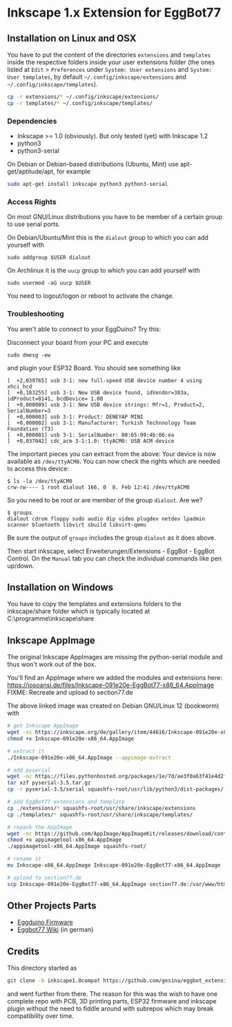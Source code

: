 # Inkscape 1.x Extension for EggBot77

## Installation on Linux and OSX
You have to put the content of the directories `extensions` and
`templates` inside the respective folders inside your user extensions folder
(the ones listed at `Edit` > `Preferences` under `System: User extensions`
and `System: User templates`, by default
`~/.config/inkscape/extensions` and `~/.config/inkscape/templates`).

```bash
cp -r extensions/* ~/.config/inkscape/extensions/
cp -r templates/* ~/.config/inkscape/templates/
```

### Dependencies

- Inkscape >= 1.0 (obviously). But only tested (yet) with Inkscape 1.2
- python3
- python3-serial

On Debian or Debian-based distributions (Ubuntu, Mint) use apt-get/aptitude/apt, for example
```bash
sudo apt-get install inkscape python3 python3-serial
```
### Access Rights

On most GNU/Linux distributions you have to be member of a certain group to use serial ports.

On Debian/Ubuntu/Mint this is the `dialout` group to which you can add yourself with
```
sudo addgroup $USER dialout
```

On Archlinux it is the `uucp` group to which you can add yourself with
```
sudo usermod -aG uucp $USER
```

You need to logout/logon or reboot to activate the change.

### Troubleshooting

You aren't able to connect to your EggDuino? Try this:

Disconnect your board from your PC and execute
```
sudo dmesg -ew
```
and plugin your ESP32 Board. You should see something like
```
[  +2,039765] usb 3-1: new full-speed USB device number 4 using xhci_hcd
[  +0,183255] usb 3-1: New USB device found, idVendor=303a, idProduct=8141, bcdDevice= 1.00
[  +0,000009] usb 3-1: New USB device strings: Mfr=1, Product=2, SerialNumber=3
[  +0,000003] usb 3-1: Product: DENEYAP MINI
[  +0,000002] usb 3-1: Manufacturer: Turkish Technnology Team Foundation (T3)
[  +0,000001] usb 3-1: SerialNumber: 80:65:99:4b:06:ea
[  +0,037042] cdc_acm 3-1:1.0: ttyACM0: USB ACM device
```

The important pieces you can extract from the above: Your device
is now available as `/dev/ttyACM0`. You can now check the rights which are needed to access this device:

```
$ ls -la /dev/ttyACM0
crw-rw---- 1 root dialout 166, 0  8. Feb 12:41 /dev/ttyACM0
```

So you need to be root or are member of the group `dialout`. Are we?
```
$ groups
dialout cdrom floppy sudo audio dip video plugdev netdev lpadmin scanner bluetooth libvirt sbuild libvirt-qemu
```

Be sure the output of `groups` includes the group `dialout` as it does above.

Then start inkscape, select Erweiterungen/Extensions - EggBot - EggBot Control. On the `Manual` tab you can check the
individual commands like pen up/down.

## Installation on Windows
You have to copy the templates and extensions folders to the inkscape/share folder which
is typically located at C:\programme\inkscape\share

## Inkscape AppImage

The original Inkscape AppImages are missing the python-serial module and thus won't work out of the box.

You'll find an AppImage where we added the modules and extensions here: https://josoansi.de/files/Inkscape-091e20e-EggBot77-x86_64.AppImage
FIXME: Recreate and upload to section77.de

The above linked image was created on Debian GNU/Linux 12 (bookworm) with

```bash
# get Inkscape AppImage
wget -nc https://inkscape.org/de/gallery/item/44616/Inkscape-091e20e-x86_64.AppImage
chmod +x Inkscape-091e20e-x86_64.AppImage

# extract it
./Inkscape-091e20e-x86_64.AppImage --appimage-extract

# add pyserial
wget -nc https://files.pythonhosted.org/packages/1e/7d/ae3f0a63f41e4d2f6cb66a5b57197850f919f59e558159a4dd3a818f5082/pyserial-3.5.tar.gz
tar xzf pyserial-3.5.tar.gz
cp -r pyserial-3.5/serial squashfs-root/usr/lib/python3/dist-packages/

# add EggBot77 extensions and template
cp ./extensions/* squashfs-root/usr/share/inkscape/extensions
cp ./templates/* squashfs-root/usr/share/inkscape/templates/

# repack the AppImage
wget -nc https://github.com/AppImage/AppImageKit/releases/download/continuous/appimagetool-x86_64.AppImage
chmod +x appimagetool-x86_64.AppImage
./appimagetool-x86_64.AppImage squashfs-root/

# rename it
mv Inkscape-x86_64.AppImage Inkscape-091e20e-EggBot77-x86_64.AppImage

# upload to section77.de
scp Inkscape-091e20e-EggBot77-x86_64.AppImage section77.de:/var/www/html/files/
```

## Other Projects Parts

 * [Eggduino Firmware](https://github.com/section77/EggDuino)
 * [Eggbot77 Wiki](https://wiki.section77.de/projekte/eggbot77) (in german)

## Credits

This directory started as
```bash
git clone -b inkscape1.0compat https://github.com/gesina/eggbot_extension.git
```

and went further from there. The reason for this was the wish to have one complete
repo with PCB, 3D printing parts, ESP32 firmware and inkscape plugin without
the need to fiddle around with subrepos which may break compatibility over time.
